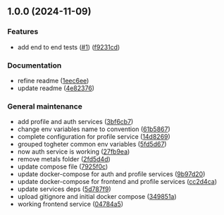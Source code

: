 ## 1.0.0 (2024-11-09)

### Features

* add end to end tests ([#1](https://github.com/LetsStreamIt/bootstrap/issues/1)) ([f9231cd](https://github.com/LetsStreamIt/bootstrap/commit/f9231cd096ae9aac769130a266fddb3c239ddb5b))

### Documentation

* refine readme ([1eec6ee](https://github.com/LetsStreamIt/bootstrap/commit/1eec6ee204343651362768679521dcd4bc4a452d))
* update readme ([4e82376](https://github.com/LetsStreamIt/bootstrap/commit/4e823761a24226ba28416121e0c7c314939b7c71))

### General maintenance

* add profile and auth services ([3bf6cb7](https://github.com/LetsStreamIt/bootstrap/commit/3bf6cb7b183c65ec5095136c68473cddb1e04e29))
* change env variables name to convention ([61b5867](https://github.com/LetsStreamIt/bootstrap/commit/61b586750f0fa72a77afe272fdf70837233e3f5d))
* complete configuration for profile service ([14d8269](https://github.com/LetsStreamIt/bootstrap/commit/14d8269494918643d996d49923737323e31380bd))
* grouped togheter common env variables ([5fd5d67](https://github.com/LetsStreamIt/bootstrap/commit/5fd5d67c1386397bc85c4c7d4bc203f212d2a006))
* now auth service is working ([27fb9ea](https://github.com/LetsStreamIt/bootstrap/commit/27fb9ea3fceefbd7c76f9c7027a2a5feb33fb7d1))
* remove metals folder ([2fd5d4d](https://github.com/LetsStreamIt/bootstrap/commit/2fd5d4d530f1cb6cb51237b35ef8613cca6815c1))
* update compose file ([7925f0c](https://github.com/LetsStreamIt/bootstrap/commit/7925f0c28948888a59747f6f81fd44ace9bff858))
* update docker-compose for auth and profile services ([9b97d20](https://github.com/LetsStreamIt/bootstrap/commit/9b97d2006343b5616921366f4c36b69174312d47))
* update docker-compose for frontend and profile services ([cc2d4ca](https://github.com/LetsStreamIt/bootstrap/commit/cc2d4cac5054b1291ff78813160306e8c44650f1))
* update services deps ([5d787f9](https://github.com/LetsStreamIt/bootstrap/commit/5d787f998f95b981937094d3f8742443895fd445))
* upload gitignore and initial docker compose ([349851a](https://github.com/LetsStreamIt/bootstrap/commit/349851a6c601d3928978dffa2e975f12667f7c7f))
* working frontend service ([04784a5](https://github.com/LetsStreamIt/bootstrap/commit/04784a5cd72ae42a6c77118aa5d4c7e60869bbe6))
